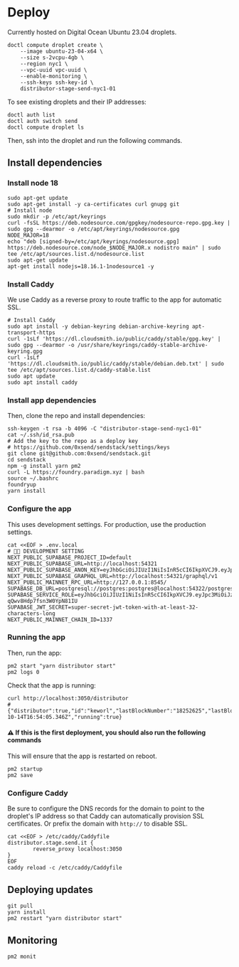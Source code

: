 
# Deploy

Currently hosted on Digital Ocean Ubuntu 23.04 droplets.

```shell
doctl compute droplet create \
    --image ubuntu-23-04-x64 \
    --size s-2vcpu-4gb \
    --region nyc1 \
    --vpc-uuid vpc-uuid \
    --enable-monitoring \
    --ssh-keys ssh-key-id \
    distributor-stage-send-nyc1-01
```

To see existing droplets and their IP addresses:

```shell
doctl auth list
doctl auth switch send
doctl compute droplet ls
```

Then, ssh into the droplet and run the following commands.

## Install dependencies

### Install node 18

```shell
sudo apt-get update
sudo apt-get install -y ca-certificates curl gnupg git
# Install node
sudo mkdir -p /etc/apt/keyrings
curl -fsSL https://deb.nodesource.com/gpgkey/nodesource-repo.gpg.key | sudo gpg --dearmor -o /etc/apt/keyrings/nodesource.gpg
NODE_MAJOR=18
echo "deb [signed-by=/etc/apt/keyrings/nodesource.gpg] https://deb.nodesource.com/node_$NODE_MAJOR.x nodistro main" | sudo tee /etc/apt/sources.list.d/nodesource.list
sudo apt-get update
apt-get install nodejs=18.16.1-1nodesource1 -y
```

### Install Caddy

We use Caddy as a reverse proxy to route traffic to the app for automatic SSL.

```shell
# Install Caddy
sudo apt install -y debian-keyring debian-archive-keyring apt-transport-https
curl -1sLf 'https://dl.cloudsmith.io/public/caddy/stable/gpg.key' | sudo gpg --dearmor -o /usr/share/keyrings/caddy-stable-archive-keyring.gpg
curl -1sLf 'https://dl.cloudsmith.io/public/caddy/stable/debian.deb.txt' | sudo tee /etc/apt/sources.list.d/caddy-stable.list
sudo apt update
sudo apt install caddy
```

### Install app dependencies

Then, clone the repo and install dependencies:

```shell
ssh-keygen -t rsa -b 4096 -C "distributor-stage-send-nyc1-01"
cat ~/.ssh/id_rsa.pub
# Add the key to the repo as a deploy key
# https://github.com/0xsend/sendstack/settings/keys
git clone git@github.com:0xsend/sendstack.git
cd sendstack
npm -g install yarn pm2
curl -L https://foundry.paradigm.xyz | bash
source ~/.bashrc
foundryup
yarn install
```

### Configure the app

This uses development settings. For production, use the production settings.

```shell
cat <<EOF > .env.local
# 🧑‍💻 DEVELOPMENT SETTING
NEXT_PUBLIC_SUPABASE_PROJECT_ID=default
NEXT_PUBLIC_SUPABASE_URL=http://localhost:54321
NEXT_PUBLIC_SUPABASE_ANON_KEY=eyJhbGciOiJIUzI1NiIsInR5cCI6IkpXVCJ9.eyJpc3MiOiJzdXBhYmFzZS1kZW1vIiwicm9sZSI6ImFub24iLCJleHAiOjE5ODM4MTI5OTZ9.CRXP1A7WOeoJeXxjNni43kdQwgnWNReilDMblYTn_I0
NEXT_PUBLIC_SUPABASE_GRAPHQL_URL=http://localhost:54321/graphql/v1
NEXT_PUBLIC_MAINNET_RPC_URL=http://127.0.0.1:8545/
SUPABASE_DB_URL=postgresql://postgres:postgres@localhost:54322/postgres
SUPABASE_SERVICE_ROLE=eyJhbGciOiJIUzI1NiIsInR5cCI6IkpXVCJ9.eyJpc3MiOiJzdXBhYmFzZS1kZW1vIiwicm9sZSI6InNlcnZpY2Vfcm9sZSIsImV4cCI6MTk4MzgxMjk5Nn0.EGIM96RAZx35lJzdJsyH-qQwv8Hdp7fsn3W0YpN81IU
SUPABASE_JWT_SECRET=super-secret-jwt-token-with-at-least-32-characters-long
NEXT_PUBLIC_MAINNET_CHAIN_ID=1337
```

### Running the app

Then, run the app:

```shell
pm2 start "yarn distributor start"
pm2 logs 0
```

Check that the app is running:

```shell
curl http://localhost:3050/distributor
# {"distributor":true,"id":"keworl","lastBlockNumber":"18252625","lastBlockNumberAt":"2023-10-14T16:54:05.346Z","running":true}
```

#### ⚠️ If this is the first deployment, you should also run the following commands

This will ensure that the app is restarted on reboot.

```shell
pm2 startup
pm2 save
```

### Configure Caddy

Be sure to configure the DNS records for the domain to point to the droplet's IP address so that Caddy can automatically provision SSL certificates. Or prefix the domain with `http://` to disable SSL.

```shell
cat <<EOF > /etc/caddy/Caddyfile
distributor.stage.send.it {
        reverse_proxy localhost:3050
}
EOF
caddy reload -c /etc/caddy/Caddyfile
```

## Deploying updates

```shell
git pull
yarn install
pm2 restart "yarn distributor start"
```

## Monitoring

```shell
pm2 monit
```
